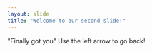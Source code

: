```yaml
---
layout: slide
title: "Welcome to our second slide!"
---
```

"Finally got you"
Use the left arrow to go back!
